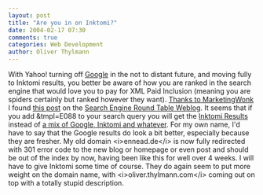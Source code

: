 ```yaml
---
layout: post
title: "Are you in on Inktomi?"
date: 2004-02-17 07:30
comments: true
categories: Web Development
author: Oliver Thylmann
---
```



With Yahoo! turning off [Google](http://www.google.com/) in the not to distant future, and moving fully to Inktomi results, you better be aware of how you are ranked in the search engine that would love you to pay for XML Paid Inclusion (meaning you are spiders certainly but ranked however they want). [Thanks to MarketingWonk](http://www.marketingwonk.com/archives/2004/02/16/e088_template_gives_sneak_peak_at_coming_inktomi_search_mayhem/index.php) I found [this post](http://www.seroundtable.com/archives/000110.html) on the [Search Engine Round Table Weblog](http://www.seroundtable.com/). It seems that if you add &amp;tmpl=E088 to your search query you will get the [Inktomi Results](http://search.yahoo.com/search?p=Oliver+Thylmann&amp;ei=UTF-8&amp;n=20&amp;fl=0&amp;x=wrt&amp;tmpl=E088) instead of [a mix of Google, Inktomi and whatever](http://search.yahoo.com/search?p=Oliver+Thylmann&amp;ei=UTF-8&amp;n=20&amp;fl=0&amp;x=wrt). For my own name, I'd have to say that the Google results do look a bit better, especially because they are fresher. My old domain &lt;i&gt;ennead.de&lt;/i&gt; is now fully redirected with 301 error code to the new blog or homepage or even post and should be out of the index by now, having been like this for well over 4 weeks. I will have to give Inktomi some time of course. They do again seem to put more weight on the domain name, with &lt;i&gt;oliver.thylmann.com&lt;/i&gt; coming out on top with a totally stupid description.

